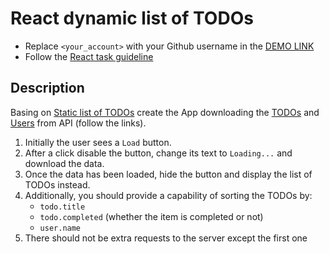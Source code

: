 # React dynamic list of TODOs
- Replace `<your_account>` with your Github username in the
  [DEMO LINK](https://Tata2222.github.io/react_dynamic-list-of-todos/)
- Follow the [React task guideline](https://github.com/mate-academy/react_task-guideline#react-tasks-guideline)

## Description
Basing on [Static list of TODOs](https://github.com/mate-academy/react_static-list-of-todos)
create the App downloading the [TODOs](https://mate.academy/students-api/todos)
and [Users](https://mate.academy/students-api/users) from API (follow the links).

1. Initially the user sees a `Load` button.
1. After a click disable the button, change its text to `Loading...` and download the data.
1. Once the data has been loaded, hide the button and display the list of TODOs instead.
1. Additionally, you should provide a capability of sorting the TODOs by:
    - `todo.title`
    - `todo.completed` (whether the item is completed or not)
    - `user.name`
1. There should not be extra requests to the server except the first one
